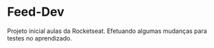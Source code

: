 # Feed-Dev

Projeto inicial aulas da Rocketseat.
Efetuando algumas mudanças para testes no aprendizado. 